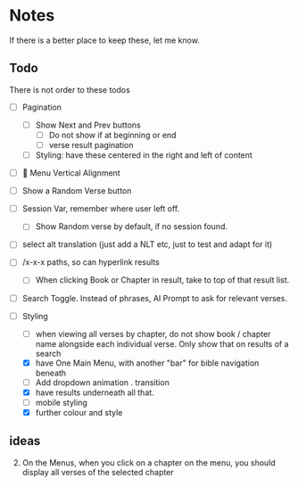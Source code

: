 # Notes

If there is a better place to keep these, let me know.

## Todo

There is not order to these todos

- [ ] Pagination
  - [ ] Show Next and Prev buttons
    - [ ] Do not show if at beginning or end
    - [ ] verse result pagination
  - [ ] Styling: have these centered in the right and left of content
- [ ] 🐛 Menu Vertical Alignment
- [ ] Show a Random Verse button
- [ ] Session Var, remember where user left off.
   - [ ] Show Random verse by default, if no session found.
- [ ] select alt translation (just add a NLT etc, just to test and adapt for it)
- [ ] /x-x-x paths, so can hyperlink results
  - [ ] When clicking Book or Chapter in result, take to top of that result list.

- [ ] Search Toggle. Instead of phrases, AI Prompt to ask for relevant verses.

- [ ] Styling
   - [ ] when viewing all verses by chapter, do not show book / chapter name alongside each individual verse. Only show that on results of a search
   - [x] have One Main Menu, with another "bar" for bible navigation beneath
   - [ ] Add dropdown animation . transition
   - [x] have results underneath all that.
   - [ ] mobile styling
   - [x] further colour and style

## ideas

2. On the Menus, when you click on a chapter on the menu, you should display all verses of the selected chapter